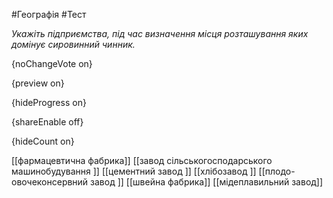 #Географія #Тест

*Укажіть підприємства, під час визначення місця розташування яких домінує сировинний чинник.*

{noChangeVote on}

{preview on}

{hideProgress on}

{shareEnable off}

{hideCount on}

[[фармацевтична фабрика]]
[[завод сільськогосподарського машинобудування ]]
[[цементний завод ]]
[[хлібозавод ]]
[[плодо-овочеконсервний завод ]]
[[швейна фабрика]]
[[мідеплавильний завод]]

